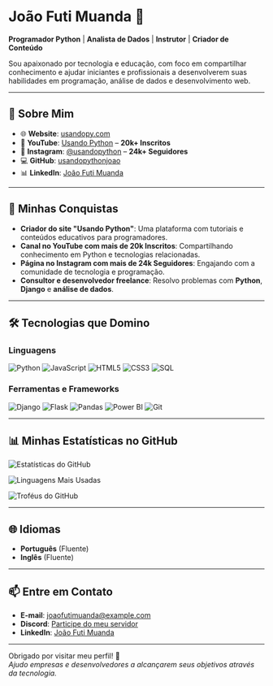 # João Futi Muanda 👋

**Programador Python** | **Analista de Dados** | **Instrutor** | **Criador de Conteúdo**

Sou apaixonado por tecnologia e educação, com foco em compartilhar conhecimento e ajudar iniciantes e profissionais a desenvolverem suas habilidades em programação, análise de dados e desenvolvimento web.

---

## 💼 Sobre Mim

- 🌐 **Website**: [usandopy.com](https://www.usandopy.com)  
- 🎥 **YouTube**: [Usando Python](https://www.youtube.com/@usandopython) – **20k+ Inscritos**  
- 📸 **Instagram**: [@usandopython](https://www.instagram.com/usandopython/) – **24k+ Seguidores**  
- 💻 **GitHub**: [usandopythonjoao](https://github.com/usandopythonjoao)  
- 📊 **LinkedIn**: [João Futi Muanda](https://www.linkedin.com/in/joao-futi-muanda-16b980175/)  

---

## 🌟 Minhas Conquistas

- **Criador do site "Usando Python"**: Uma plataforma com tutoriais e conteúdos educativos para programadores.  
- **Canal no YouTube com mais de 20k Inscritos**: Compartilhando conhecimento em Python e tecnologias relacionadas.  
- **Página no Instagram com mais de 24k Seguidores**: Engajando com a comunidade de tecnologia e programação.  
- **Consultor e desenvolvedor freelance**: Resolvo problemas com **Python**, **Django** e **análise de dados**.  

---

## 🛠️ Tecnologias que Domino

### Linguagens
![Python](https://img.shields.io/badge/Python-3776AB?style=flat-square&logo=python&logoColor=white) ![JavaScript](https://img.shields.io/badge/JavaScript-F7DF1E?style=flat-square&logo=javascript&logoColor=black) ![HTML5](https://img.shields.io/badge/HTML5-E34F26?style=flat-square&logo=html5&logoColor=white) ![CSS3](https://img.shields.io/badge/CSS3-1572B6?style=flat-square&logo=css3&logoColor=white) ![SQL](https://img.shields.io/badge/SQL-003B57?style=flat-square&logo=postgresql&logoColor=white)

### Ferramentas e Frameworks
![Django](https://img.shields.io/badge/Django-092E20?style=flat-square&logo=django&logoColor=white) ![Flask](https://img.shields.io/badge/Flask-000000?style=flat-square&logo=flask&logoColor=white) ![Pandas](https://img.shields.io/badge/Pandas-150458?style=flat-square&logo=pandas&logoColor=white) ![Power BI](https://img.shields.io/badge/Power%20BI-F2C811?style=flat-square&logo=powerbi&logoColor=white) ![Git](https://img.shields.io/badge/Git-F05032?style=flat-square&logo=git&logoColor=white)

---

## 📊 Minhas Estatísticas no GitHub

![Estatísticas do GitHub](https://github-readme-stats.vercel.app/api?username=usandopythonjoao&show_icons=true&theme=radical)

![Linguagens Mais Usadas](https://github-readme-stats.vercel.app/api/top-langs/?username=usandopythonjoao&layout=compact&theme=radical)

![Troféus do GitHub](https://github-profile-trophy.vercel.app/?username=usandopythonjoao&theme=radical)
  

---

## 🌐 Idiomas
- **Português** (Fluente)  
- **Inglês** (Fluente)  

---

## 📫 Entre em Contato
- **E-mail**: [joaofutimuanda@example.com](mailto:joaofutimuanda@example.com)  
- **Discord**: [Participe do meu servidor](https://discord.gg/9WGzkZW5)  
- **LinkedIn**: [João Futi Muanda](https://www.linkedin.com/in/joao-futi-muanda-16b980175/)  

---

Obrigado por visitar meu perfil! 🚀  
_Ajudo empresas e desenvolvedores a alcançarem seus objetivos através da tecnologia._
